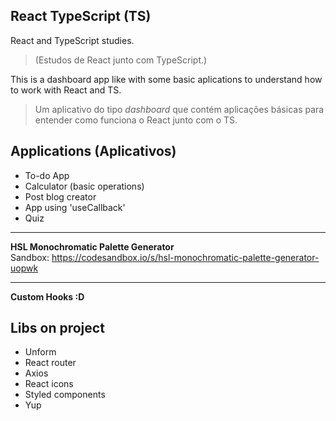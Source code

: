 React TypeScript (TS)
---
React and TypeScript studies.
> (Estudos de React junto com TypeScript.)

This is a dashboard app like with some basic aplications to understand how to work with React and TS.
> Um aplicativo do tipo *dashboard* que contém aplicações básicas para entender como funciona o React junto com o TS.


Applications (Aplicativos)
---

- To-do App
- Calculator (basic operations)
- Post blog creator
- App using 'useCallback'
- Quiz

---
**HSL Monochromatic Palette Generator** <br>
Sandbox: https://codesandbox.io/s/hsl-monochromatic-palette-generator-uopwk

---
**Custom Hooks :D**


Libs on project 
---
- Unform
- React router
- Axios
- React icons
- Styled components
- Yup
